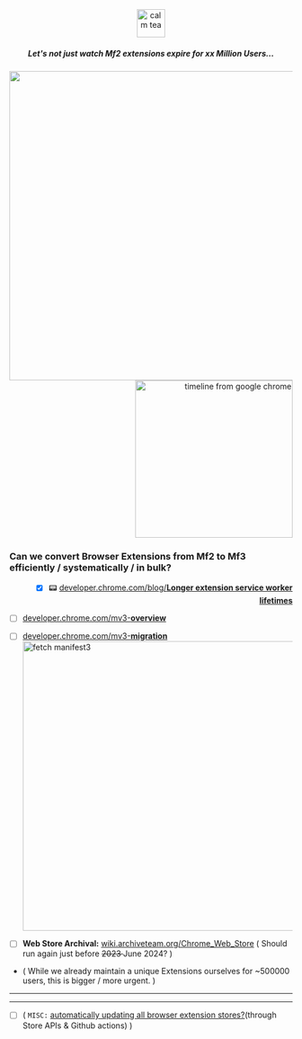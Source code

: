 <div align="center">  <img alt="calm tea" height="50px" src="https://user-images.githubusercontent.com/25022245/134731283-fa5aac7c-ecb4-4c1e-8a87-65ad52f3776e.png"> 
 
##### <i> Let's not just watch Mf2 extensions expire for xx Million Users... </i>
 </div><div align="right"> 
 <a href="https://developer.chrome.com/docs/extensions/mv3/mv2-sunset/">
<img width="550px" src="https://user-images.githubusercontent.com/25022245/220762308-acd33a68-438a-4afb-a88c-a9751ac85474.png"> </a> <img alt="timeline from google chrome" width="280px" src="https://user-images.githubusercontent.com/25022245/134730996-f61d85fe-9513-427e-ac5d-af1c246c03f4.png" ><br>
 </div>
                            
 <h3>  Can we convert Browser Extensions from Mf2 to Mf3 efficiently / systematically / in bulk? </h3>

<div align="right"> 
 
- [x] 📟 [developer.chrome.com/blog/**Longer extension service worker lifetimes**](https://developer.chrome.com/blog/longer-esw-lifetimes/)    

</div>

- [ ] [developer.chrome.com/mv3-**overview**](https://developer.chrome.com/docs/extensions/mv3/intro/mv3-overview/)

- [ ] [developer.chrome.com/mv3-**migration**](https://developer.chrome.com/docs/extensions/mv3/intro/mv3-migration/) <br> <img width="515" alt="fetch manifest3" src="https://user-images.githubusercontent.com/25022245/220757620-f6471753-3553-43db-83c9-4dac9c89b84e.png">

- [ ] **Web Store Archival:** [wiki.archiveteam.org/Chrome_Web_Store](https://wiki.archiveteam.org/index.php/Chrome_Web_Store) ( Should run again just before <del> 2023 </del> June 2024? )  <br>

 - ( While we already maintain a unique Extensions ourselves for ~500000 users,  this is bigger / more urgent. )

---
---
  
- [ ] ( <code>MISC:</code> [automatically updating all browser extension stores?](https://github.com/code-for-charity/YouTube-Extension/issues/842#issuecomment-812566767)(through Store APIs & Github actions)  )





